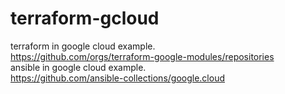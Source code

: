 # terraform-gcloud
terraform in google cloud example.  
https://github.com/orgs/terraform-google-modules/repositories  
ansible in google cloud example.  
https://github.com/ansible-collections/google.cloud
